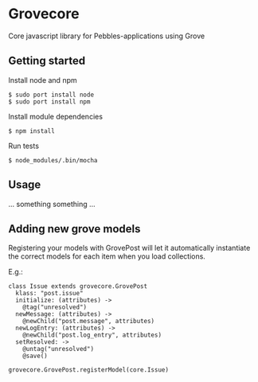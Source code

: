 # Grovecore

Core javascript library for Pebbles-applications using Grove

## Getting started

Install node and npm

    $ sudo port install node
    $ sudo port install npm

Install module dependencies

    $ npm install

Run tests

    $ node_modules/.bin/mocha

## Usage

... something something ...

## Adding new grove models

Registering your models with GrovePost will let it automatically instantiate the correct
models for each item when you load collections.

E.g.:

    class Issue extends grovecore.GrovePost
      klass: "post.issue"
      initialize: (attributes) ->
        @tag("unresolved")
      newMessage: (attributes) ->
        @newChild("post.message", attributes)
      newLogEntry: (attributes) ->
        @newChild("post.log_entry", attributes)
      setResolved: ->
        @untag("unresolved")
        @save()

    grovecore.GrovePost.registerModel(core.Issue)

